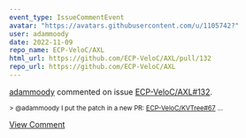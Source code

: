 ```yaml
---
event_type: IssueCommentEvent
avatar: "https://avatars.githubusercontent.com/u/1105742?"
user: adammoody
date: 2022-11-09
repo_name: ECP-VeloC/AXL
html_url: https://github.com/ECP-VeloC/AXL/pull/132
repo_url: https://github.com/ECP-VeloC/AXL
---
```


<a href='https://github.com/adammoody' target='_blank'>adammoody</a> commented on issue <a href='https://github.com/ECP-VeloC/AXL/pull/132' target='_blank'>ECP-VeloC/AXL#132</a>.

<small>> @adammoody I put the patch in a new PR: [ECP-VeloC/KVTree#67](https://github.com/ECP-VeloC/KVTree/pull/67)...</small>

<a href='https://github.com/ECP-VeloC/AXL/pull/132' target='_blank'>View Comment</a>